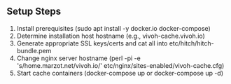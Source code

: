 ## Setup Steps

1. Install prerequisites (sudo apt install -y docker.io docker-compose)
1. Determine installation host hostname (e.g., vivoh-cache.vivoh.io)
1. Generate appropriate SSL keys/certs and cat all into etc/hitch/hitch-bundle.pem
1. Change nginx server hostname (perl -pi -e 's/home.marzot.net/vivoh.io/' etc/nginx/sites-enabled/vivoh-cache.cfg)
1. Start cache containers (docker-compose up or docker-compose up -d)

